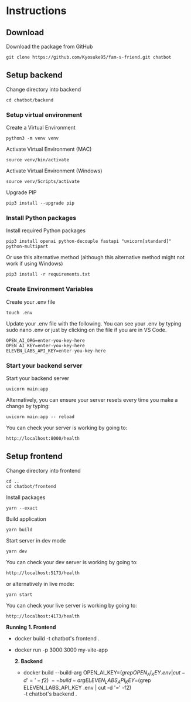 # Instructions

## Download

Download the package from GitHub

```shell
git clone https://github.com/Kyosuke95/fam-s-friend.git chatbot
```

## Setup backend

Change directory into backend

```shell
cd chatbot/backend
```

### Setup virtual environment

Create a Virtual Environment

```shell
python3 -m venv venv
```

Activate Virtual Environment (MAC)

```shell
source venv/bin/activate
```

Activate Virtual Environment (Windows)

```shell
source venv/Scripts/activate
```

Upgrade PIP

```shell
pip3 install --upgrade pip
```

### Install Python packages

Install required Python packages

```shell
pip3 install openai python-decouple fastapi "uvicorn[standard]" python-multipart
```

Or use this alternative method (although this alternative method might not work if using Windows)

```shell
pip3 install -r requirements.txt
```

### Create Environment Variables

Create your .env file

```shell
touch .env
```

Update your .env file with the following. You can see your .env by typing sudo nano .env or just by clicking on the file if you are in VS Code.

```plain
OPEN_AI_ORG=enter-you-key-here
OPEN_AI_KEY=enter-you-key-here
ELEVEN_LABS_API_KEY=enter-you-key-here
```

### Start your backend server

Start your backend server

```shell
uvicorn main:app
```

Alternatively, you can ensure your server resets every time you make a change by typing:

```shell
uvicorn main:app -- reload
```

You can check your server is working by going to:

```plain
http://localhost:8000/health
```

## Setup frontend

Change directory into frontend

```shell
cd ..
cd chatbot/frontend
```

Install packages

```shell
yarn --exact
```

Build application

```shell
yarn build
```

Start server in dev mode

```shell
yarn dev
```

You can check your dev server is working by going to:

```plain
http://localhost:5173/health
```

or alternatively in live mode:

```shell
yarn start
```

You can check your live server is working by going to:

```plain
http://localhost:4173/health
```

**Running**
**1. Frontend**
- docker build -t chatbot's frontend .
- docker run -p 3000:3000 my-vite-app

  **2. Backend**
  - docker build --build-arg OPEN_AI_KEY=$(grep OPEN_AI_KEY .env | cut -d '=' -f2) \
             --build-arg ELEVEN_LABS_API_KEY=$(grep ELEVEN_LABS_API_KEY .env | cut -d '=' -f2) \
             -t chatbot's backend .


